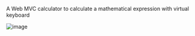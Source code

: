 A Web MVC calculator 
to calculate a mathematical expression
with virtual keyboard

![image](https://github.com/bk-00/WebCalculator/assets/30174905/9cf78b10-487c-4d0a-b485-1b33eee34d0d)

